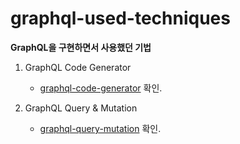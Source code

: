 # graphql-used-techniques
**GraphQL을 구현하면서 사용했던 기법**

1. GraphQL Code Generator
    - [graphql-code-generator](https://github.com/Ilyeong-Jeong/graphql-used-techniques/tree/main/graphql-code-generator) 확인.

2. GraphQL Query & Mutation
    - [graphql-query-mutation](https://github.com/Ilyeong-Jeong/graphql-used-techniques/tree/main/graphql-query-mutation) 확인.